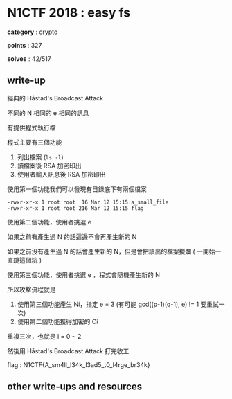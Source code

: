 # N1CTF 2018 : easy fs

**category** : crypto

**points** : 327

**solves** : 42/517

## write-up

經典的 Håstad's Broadcast Attack

不同的 N 相同的 e 相同的訊息

有提供程式執行檔

程式主要有三個功能

1. 列出檔案 (`ls -l`)
2. 讀檔案後 RSA 加密印出
3. 使用者輸入訊息後 RSA 加密印出

使用第一個功能我們可以發現有目錄底下有兩個檔案

```
-rwxr-xr-x 1 root root  16 Mar 12 15:15 a_small_file
-rwxr-xr-x 1 root root 216 Mar 12 15:15 flag
```

使用第二個功能，使用者挑選 e

如果之前有產生過 N 的話這邊不會再產生新的 N

如果之前沒有產生過 N 的話會產生新的 N，但是會把讀出的檔案攪爛 ( 一開始一直跳這個坑 )

使用第三個功能，使用者挑選 e ，程式會隨機產生新的 N

所以攻擊流程就是

1. 使用第三個功能產生 Ni，指定 e = 3 (有可能 gcd((p-1)(q-1), e) != 1 要重試一次)
2. 使用第二個功能獲得加密的 Ci

重複三次，也就是 i = 0 ~ 2

然後用 Håstad's Broadcast Attack 打完收工

flag : N1CTF{A_sm4ll_l34k_l3ad5_t0_l4rge_br34k}

## other write-ups and resources

